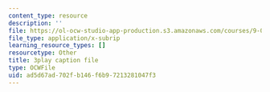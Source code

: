 ```yaml
---
content_type: resource
description: ''
file: https://ol-ocw-studio-app-production.s3.amazonaws.com/courses/9-00sc-introduction-to-psychology-fall-2011/ad5d67ad702fb146f6b97213281047f3_lBU64nfe8nM.srt
file_type: application/x-subrip
learning_resource_types: []
resourcetype: Other
title: 3play caption file
type: OCWFile
uid: ad5d67ad-702f-b146-f6b9-7213281047f3
---
```

